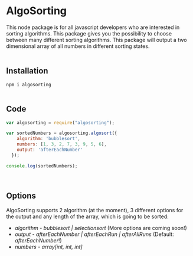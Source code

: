 # AlgoSorting

This node package is for all javascript developers who are interested in sorting algorithms. This package gives you the possibility to choose between many different sorting algorithms. This package will output a two dimensional array of all numbers in different sorting states. <br><br>

## Installation
`npm i algosorting` <br><br>

## Code
```javascript
var algosorting = require("algosorting");

var sortedNumbers = algosorting.algosort({
    algorithm: 'bubblesort',
    numbers: [1, 3, 2, 7, 3, 9, 5, 6],
    output: 'afterEachNumber'
  });

console.log(sortedNumbers);
```
<br>

## Options

AlgoSorting supports 2 algorithm (at the moment), 3 different options for the output and any length of the array, which is going to be sorted:

* *algorithm* - _bubblesort | selectionsort_ (More options are coming soon!)
* *output* - _afterEachNumber | afterEachRun | afterAllRuns_ (Default: _afterEachNumber_!)
* *numbers* - _array[int, int, int]_
